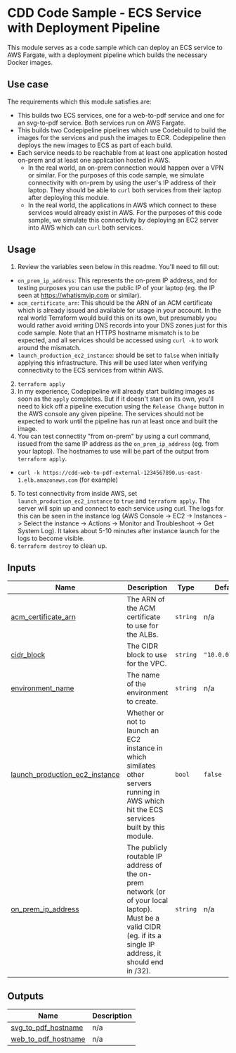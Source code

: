 # CDD Code Sample - ECS Service with Deployment Pipeline

This module serves as a code sample which can deploy an ECS service to AWS Fargate,
with a deployment pipeline which builds the necessary Docker images.

## Use case

The requirements which this module satisfies are:

- This builds two ECS services, one for a web-to-pdf service and one for an svg-to-pdf service. Both services run on AWS Fargate.
- This builds two Codepipeline pipelines which use Codebuild to build the images for the services and push the images to ECR. Codepipeline then deploys the new images to ECS as part of each build.
- Each service needs to be reachable from at least one application hosted on-prem and at least one application hosted in AWS.
    * In the real world, an on-prem connection would happen over a VPN or similar. For the purposes of this code sample, we simulate connectivity with on-prem by using the user's IP address of their laptop. They should be able to `curl` both services from their laptop after deploying this module.
    * In the real world, the applications in AWS which connect to these services would already exist in AWS. For the purposes of this code sample, we simulate this connectivity by deploying an EC2 server into AWS which can `curl` both services.

## Usage

1. Review the variables seen below in this readme. You'll need to fill out:
  * `on_prem_ip_address`: This represents the on-prem IP address, and for testing purposes you can use the public IP of your laptop (eg. the IP seen at https://whatismyip.com or similar).
  * `acm_certificate_arn`: This should be the ARN of an ACM certificate which is already issued and available for usage in your account. In the real world Terraform would build this on its own, but presumably you would rather avoid writing DNS records into your DNS zones just for this code sample. Note that an HTTPS hostname mismatch is to be expected, and all services should be accessed using `curl -k` to work around the mismatch.
  * `launch_production_ec2_instance`: should be set to `false` when initially applying this infrastructure. This will be used later when verifying connectivity to the ECS services from within AWS.
2. `terraform apply`
3. In my experience, Codepipeline will already start building images as soon as the `apply` completes. But if it doesn't start on its own, you'll need to kick off a pipeline execution using the `Release Change` button in the AWS console any given pipeline. The services should not be expected to work until the pipeline has run at least once and built the image.
4. You can test connectity "from on-prem" by using a curl command, issued from the same IP address as the `on_prem_ip_address` (eg. from your laptop). The hostnames to use will be part of the output from `terraform apply`.
  * `curl -k https://cdd-web-to-pdf-external-1234567890.us-east-1.elb.amazonaws.com` (for example)
5. To test connectivity from inside AWS, set `launch_production_ec2_instance` to `true` and `terraform apply`. The server will spin up and connect to each service using curl. The logs for this can be seen in the instance log (AWS Console -> EC2 -> Instances -> Select the instance -> Actions -> Monitor and Troubleshoot -> Get System Log). It takes about 5-10 minutes after instance launch for the logs to become visible.
6. `terraform destroy` to clean up.

## Inputs

| Name | Description | Type | Default | Required |
|------|-------------|------|---------|:--------:|
| <a name="input_acm_certificate_arn"></a> [acm\_certificate\_arn](#input\_acm\_certificate\_arn) | The ARN of the ACM certificate to use for the ALBs. | `string` | n/a | yes |
| <a name="input_cidr_block"></a> [cidr\_block](#input\_cidr\_block) | The CIDR block to use for the VPC. | `string` | `"10.0.0.0/16"` | no |
| <a name="input_environment_name"></a> [environment\_name](#input\_environment\_name) | The name of the environment to create. | `string` | n/a | yes |
| <a name="input_launch_production_ec2_instance"></a> [launch\_production\_ec2\_instance](#input\_launch\_production\_ec2\_instance) | Whether or not to launch an EC2 instance in which similates other servers running in AWS which hit the ECS services built by this module. | `bool` | `false` | no |
| <a name="input_on_prem_ip_address"></a> [on\_prem\_ip\_address](#input\_on\_prem\_ip\_address) | The publicly routable IP address of the on-prem network (or of your local laptop). Must be a valid CIDR (eg. if its a single IP address, it should end in /32). | `string` | n/a | yes |

## Outputs

| Name | Description |
|------|-------------|
| <a name="output_svg_to_pdf_hostname"></a> [svg\_to\_pdf\_hostname](#output\_svg\_to\_pdf\_hostname) | n/a |
| <a name="output_web_to_pdf_hostname"></a> [web\_to\_pdf\_hostname](#output\_web\_to\_pdf\_hostname) | n/a |
